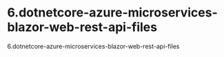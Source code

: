 # 6.dotnetcore-azure-microservices-blazor-web-rest-api-files
6.dotnetcore-azure-microservices-blazor-web-rest-api-files
